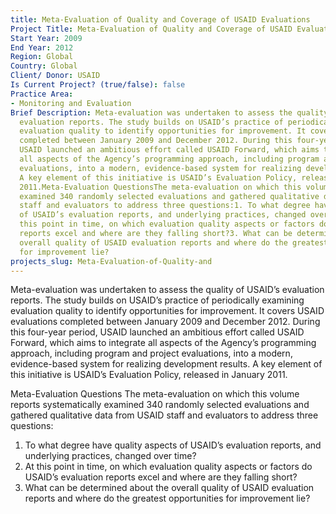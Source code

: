 ```yaml
---
title: Meta-Evaluation of Quality and Coverage of USAID Evaluations
Project Title: Meta-Evaluation of Quality and Coverage of USAID Evaluations
Start Year: 2009
End Year: 2012
Region: Global
Country: Global
Client/ Donor: USAID
Is Current Project? (true/false): false
Practice Area:
- Monitoring and Evaluation
Brief Description: Meta-evaluation was undertaken to assess the quality of USAID’s
  evaluation reports. The study builds on USAID’s practice of periodically examining
  evaluation quality to identify opportunities for improvement. It covers USAID evaluations
  completed between January 2009 and December 2012. During this four-year period,
  USAID launched an ambitious effort called USAID Forward, which aims to integrate
  all aspects of the Agency’s programming approach, including program and project
  evaluations, into a modern, evidence-based system for realizing development results.
  A key element of this initiative is USAID’s Evaluation Policy, released in January
  2011.Meta-Evaluation QuestionsThe meta-evaluation on which this volume reports systematically
  examined 340 randomly selected evaluations and gathered qualitative data from USAID
  staff and evaluators to address three questions:1. To what degree have quality aspects
  of USAID’s evaluation reports, and underlying practices, changed over time?2. At
  this point in time, on which evaluation quality aspects or factors do USAID’s evaluation
  reports excel and where are they falling short?3. What can be determined about the
  overall quality of USAID evaluation reports and where do the greatest opportunities
  for improvement lie?
projects_slug: Meta-Evaluation-of-Quality-and
---
```


Meta-evaluation was undertaken to assess the quality of USAID’s evaluation reports. The study builds on USAID’s practice of periodically examining evaluation quality to identify opportunities for improvement. It covers USAID evaluations completed between January 2009 and December 2012. During this four-year period, USAID launched an ambitious effort called USAID Forward, which aims to integrate all aspects of the Agency’s programming approach, including program and project evaluations, into a modern, evidence-based system for realizing development results. A key element of this initiative is USAID’s Evaluation Policy, released in January 2011.

Meta-Evaluation Questions
The meta-evaluation on which this volume reports systematically examined 340 randomly selected evaluations and gathered qualitative data from USAID staff and evaluators to address three questions:
1. To what degree have quality aspects of USAID’s evaluation reports, and underlying practices, changed over time?
2. At this point in time, on which evaluation quality aspects or factors do USAID’s evaluation reports excel and where are they falling short?
3. What can be determined about the overall quality of USAID evaluation reports and where do the greatest opportunities for improvement lie?